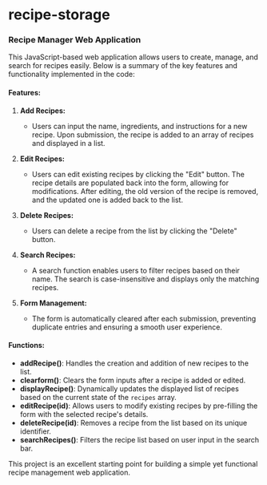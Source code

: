 # recipe-storage

### Recipe Manager Web Application

This JavaScript-based web application allows users to create, manage, and search for recipes easily. Below is a summary of the key features and functionality implemented in the code:

#### Features:
1. **Add Recipes:**
   - Users can input the name, ingredients, and instructions for a new recipe. Upon submission, the recipe is added to an array of recipes and displayed in a list.

2. **Edit Recipes:**
   - Users can edit existing recipes by clicking the "Edit" button. The recipe details are populated back into the form, allowing for modifications. After editing, the old version of the recipe is removed, and the updated one is added back to the list.

3. **Delete Recipes:**
   - Users can delete a recipe from the list by clicking the "Delete" button.

4. **Search Recipes:**
   - A search function enables users to filter recipes based on their name. The search is case-insensitive and displays only the matching recipes.

5. **Form Management:**
   - The form is automatically cleared after each submission, preventing duplicate entries and ensuring a smooth user experience.

#### Functions:
- **addRecipe()**: Handles the creation and addition of new recipes to the list.
- **clearform()**: Clears the form inputs after a recipe is added or edited.
- **displayRecipe()**: Dynamically updates the displayed list of recipes based on the current state of the `recipes` array.
- **editRecipe(id)**: Allows users to modify existing recipes by pre-filling the form with the selected recipe's details.
- **deleteRecipe(id)**: Removes a recipe from the list based on its unique identifier.
- **searchRecipes()**: Filters the recipe list based on user input in the search bar.

This project is an excellent starting point for building a simple yet functional recipe management web application.
